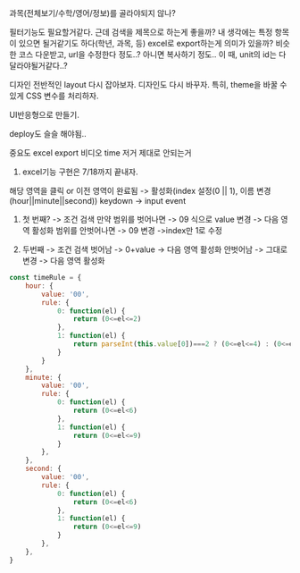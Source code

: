 과목(전체보기/수학/영어/정보)를 골라야되지 않나?

필터기능도 필요할거같다.
근데 검색을 제목으로 하는게 좋을까?
내 생각에는 특정 항목이 있으면 될거같기도 하다(학년, 과목, 등)
excel로 export하는게 의미가 있을까?
비슷한 코스 다운받고, url을 수정한다 정도..?
아니면 복사하기 정도..
이 때, unit의 id는 다 달라야될거같다..?

디자인
전반적인 layout 다시 잡아보자.
디자인도 다시 바꾸자. 특히, theme을 바꿀 수 있게 CSS 변수를 처리하자.

UI반응형으로 만들기.

deploy도 슬슬 해야됨..

중요도
excel export
비디오 time 저거 제대로 안되는거


1. excel기능 구현은 7/18까지 끝내자.


해당 영역을 클릭 or 이전 영역이 완료됨 -> 활성화(index 설정(0 || 1), 이름 변경(hour||minute||second))
keydown -> input event

1. 첫 번째? -> 조건 검색
만약 범위를 벗어나면 -> 09 식으로 value 변경 -> 다음 영역 활성화
범위를 안벗어나면 -> 09 변경 ->index만 1로 수정

2. 두번째 -> 조건 검색
벗어남 -> 0+value -> 다음 영역 활성화
안벗어남 -> 그대로 변경 -> 다음 영역 활성화

```js
const timeRule = {
    hour: {
        value: '00',
        rule: {
            0: function(el) {
                return (0<=el<=2)
            },
            1: function(el) {
                return parseInt(this.value[0])===2 ? (0<=el<=4) : (0<=el<=9)
            }
        }
    },
    minute: {
        value: '00',
        rule: {
            0: function(el) {
                return (0<=el<6)
            },
            1: function(el) {
                return (0<=el<=9)
            }
        },
    },
    second: {
        value: '00',
        rule: {
            0: function(el) {
                return (0<=el<6)
            },
            1: function(el) {
                return (0<=el<=9)
            }
        },
    },
}

```